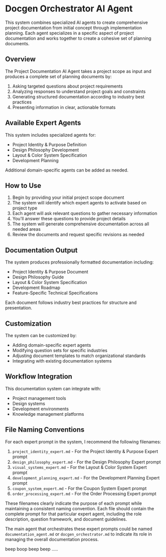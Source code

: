 # Docgen Orchestrator AI Agent

This system combines specialized AI agents to create comprehensive project documentation from initial concept through implementation planning. Each agent specializes in a specific aspect of project documentation and works together to create a cohesive set of planning documents.

## Overview

The Project Documentation AI Agent takes a project scope as input and produces a complete set of planning documents by:

1. Asking targeted questions about project requirements
2. Analyzing responses to understand project goals and constraints
3. Generating structured documentation according to industry best practices
4. Presenting information in clear, actionable formats

## Available Expert Agents

This system includes specialized agents for:

- Project Identity & Purpose Definition
- Design Philosophy Development
- Layout & Color System Specification
- Development Planning


Additional domain-specific agents can be added as needed.

## How to Use

1. Begin by providing your initial project scope document
2. The system will identify which expert agents to activate based on project type
3. Each agent will ask relevant questions to gather necessary information
4. You'll answer these questions to provide project details
5. The system will generate comprehensive documentation across all needed areas
6. Review the documents and request specific revisions as needed

## Documentation Output

The system produces professionally formatted documentation including:

- Project Identity & Purpose Document
- Design Philosophy Guide
- Layout & Color System Specification
- Development Roadmap
- Feature-Specific Technical Specifications

Each document follows industry best practices for structure and presentation.

## Customization

The system can be customized by:

- Adding domain-specific expert agents
- Modifying question sets for specific industries
- Adjusting document templates to match organizational standards
- Integrating with existing documentation systems

## Workflow Integration

This documentation system can integrate with:

- Project management tools
- Design systems
- Development environments
- Knowledge management platforms

## File Naming Conventions

For each expert prompt in the system, I recommend the following filenames:

1. `project_identity_expert.md` - For the Project Identity & Purpose Expert prompt
2. `design_philosophy_expert.md` - For the Design Philosophy Expert prompt
3. `visual_systems_expert.md` - For the Layout & Color System Expert prompt
4. `development_planning_expert.md` - For the Development Planning Expert prompt
5. `coupon_system_expert.md` - For the Coupon System Expert prompt
6. `order_processing_expert.md` - For the Order Processing Expert prompt

These filenames clearly indicate the purpose of each prompt while maintaining a consistent naming convention. Each file should contain the complete prompt for that particular expert agent, including the role description, question framework, and document guidelines.

The main agent that orchestrates these expert prompts could be named `documentation_agent.md` or `docgen_orchestrator.md` to indicate its role in managing the overall documentation process.

beep boop beep beep .....
